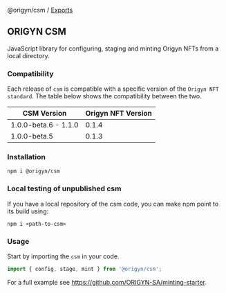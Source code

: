 @origyn/csm / [Exports](modules.md)

## ORIGYN CSM

JavaScript library for configuring, staging and minting Origyn NFTs from a local directory.

### Compatibility

Each release of `csm` is compatible with a specific version of the `Origyn NFT standard`. The table below shows the compatibility between the two.

| CSM Version          | Origyn NFT Version |
| -------------------- | ------------------ |
| 1.0.0-beta.6 - 1.1.0 | 0.1.4              |
| 1.0.0-beta.5         | 0.1.3              |

### Installation

```
npm i @origyn/csm
```

### Local testing of unpublished csm

If you have a local repository of the csm code, you can make npm point to its build using:

```
npm i <path-to-csm>
```

### Usage

Start by importing the `csm` in your code.

```js
import { config, stage, mint } from '@origyn/csm';
```

For a full example see https://github.com/ORIGYN-SA/minting-starter.
